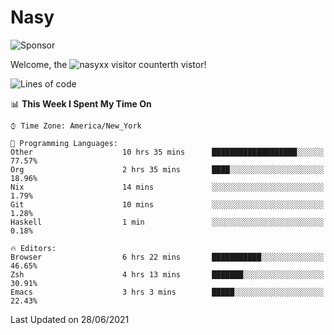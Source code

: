 # Nasy

<!--
<p align="center">
<img height="200" src="https://github-readme-stats.vercel.app/api?username=nasyxx&count_private=true&show_icons=true&theme=dracula&include_all_commits=true"/>
<img height="200" src="https://github-readme-stats.vercel.app/api/top-langs/?username=nasyxx&theme=dracula&hide=html,jupyter+notebook&count_private=true&show_icons=true"/>
</p>

  
----------------
-->

![Sponsor](https://img.shields.io/static/v1.svg?label=Sponsor&message=%E2%9D%A4&logo=GitHub&style=flat&color=pink)
 
Welcome, the ![nasyxx visitor counter](https://count.getloli.com/get/@nasyxx?theme=rule34)th vistor!
 
<!--START_SECTION:waka-->
![Lines of code](https://img.shields.io/badge/From%20Hello%20World%20I%27ve%20Written-5.4%20million%20lines%20of%20code-blue)

📊 **This Week I Spent My Time On** 

```text
⌚︎ Time Zone: America/New_York

💬 Programming Languages: 
Other                    10 hrs 35 mins      ███████████████████░░░░░░   77.57% 
Org                      2 hrs 35 mins       ████░░░░░░░░░░░░░░░░░░░░░   18.96% 
Nix                      14 mins             ░░░░░░░░░░░░░░░░░░░░░░░░░   1.79% 
Git                      10 mins             ░░░░░░░░░░░░░░░░░░░░░░░░░   1.28% 
Haskell                  1 min               ░░░░░░░░░░░░░░░░░░░░░░░░░   0.18%

🔥 Editors: 
Browser                  6 hrs 22 mins       ███████████░░░░░░░░░░░░░░   46.65% 
Zsh                      4 hrs 13 mins       ███████░░░░░░░░░░░░░░░░░░   30.91% 
Emacs                    3 hrs 3 mins        █████░░░░░░░░░░░░░░░░░░░░   22.43%

```


 Last Updated on 28/06/2021
<!--END_SECTION:waka-->

<!-- ![visitors](https://visitor-badge.laobi.icu/badge?page_id=nasyxx.nasyxx) -->
